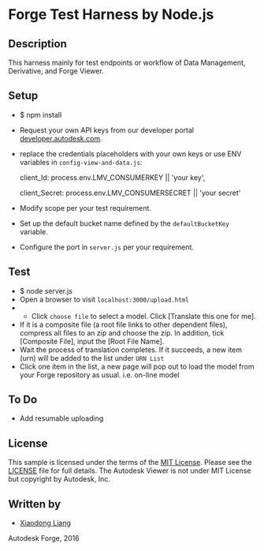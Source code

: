 # Forge Test Harness by Node.js

## Description

This harness mainly for test endpoints or workflow of Data Management, Derivative, and Forge Viewer.

## Setup

* $ npm install
* Request your own API keys from our developer portal [developer.autodesk.com](http://developer.autodesk.com).
* replace the credentials placeholders with your own keys or use ENV variables in `config-view-and-data.js`:

  client_Id: process.env.LMV_CONSUMERKEY || 'your key',
  
  client_Secret: process.env.LMV_CONSUMERSECRET || 'your secret'

* Modify scope per your test requirement.
* Set up the default bucket name defined by the `defaultBucketKey` variable.
* Configure the port in `server.js` per your requirement.

## Test

* $ node server.js 
* Open a browser to visit `localhost:3000/upload.html`
* * Click `choose file` to select a model. Click [Translate this one for me]. 
* If it is a composite file (a root file links to other dependent files), compress all files to an zip and choose the zip. In addition, tick [Composite File], input the [Root File Name].
* Wait the process of translation completes. If it succeeds, a new item (urn) will be added to the list under `URN List`
* Click one item in the list, a new page will pop out to load the model from your Forge repository as usual. i.e. on-line model
 
## To Do
* Add resumable uploading

## License

This sample is licensed under the terms of the [MIT License](http://opensource.org/licenses/MIT). Please see the [LICENSE](LICENSE) file for full details.
The Autodesk Viewer is not under MIT License but copyright by Autodesk, Inc.


## Written by

- [Xiaodong Liang](http://adndevblog.typepad.com/cloud_and_mobile/xiaodong-liang.html)

Autodesk Forge, 2016



